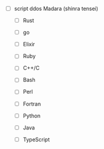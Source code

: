 - [ ] script ddos Madara (shinra tensei)
	- [ ] Rust
	- [ ] go
	- [ ] Elixir 
	- [ ] Ruby
	- [ ] C++/C
	- [ ] Bash
	- [ ] Perl
	- [ ] Fortran
	- [ ] Python 
	- [ ] Java
	- [ ] TypeScript

